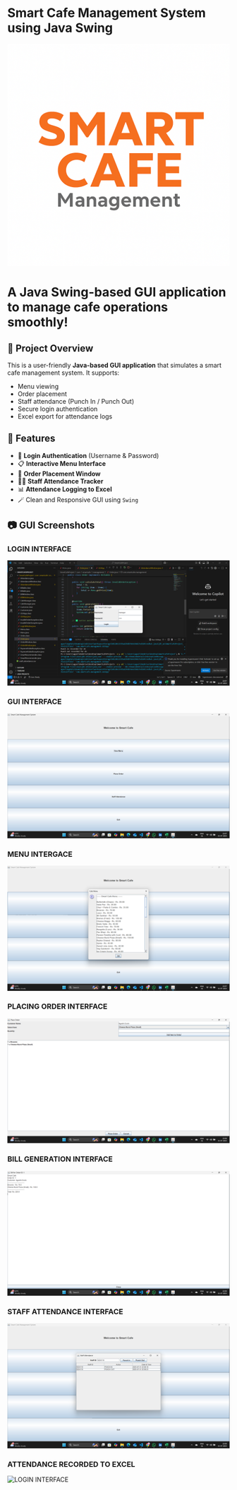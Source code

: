 # Smart Cafe Management System using Java Swing 
![SMART CAFE MANAGEMENT SYSTEM](https://github.com/AgasthiDoshi/Smart_Cafe/blob/main/Logos.png)
# A Java Swing-based GUI application to manage cafe operations smoothly!
## 🚀 Project Overview
This is a user-friendly **Java-based GUI application** that simulates a smart cafe management system. It supports:
- Menu viewing
- Order placement
- Staff attendance (Punch In / Punch Out)
- Secure login authentication
- Excel export for attendance logs
## 📌 Features
- 🔐 **Login Authentication** (Username & Password)
- 📋 **Interactive Menu Interface**
- 🛒 **Order Placement Window**
- 🧑‍💼 **Staff Attendance Tracker**
- 📊 **Attendance Logging to Excel**
- 🪄 Clean and Responsive GUI using `Swing`
## 📷 GUI Screenshots
### LOGIN INTERFACE 
![LOGIN INTERFACE](https://github.com/AgasthiDoshi/Smart_Cafe/blob/main/LOGININTERFACE.png)
### GUI INTERFACE 
![LOGIN INTERFACE](https://github.com/AgasthiDoshi/Smart_Cafe/blob/main/GUI_INTERFACE.png)
### MENU INTERGACE 
![LOGIN INTERFACE](https://github.com/AgasthiDoshi/Smart_Cafe/blob/main/MENU.png)
### PLACING ORDER INTERFACE 
![LOGIN INTERFACE](https://github.com/AgasthiDoshi/Smart_Cafe/blob/main/ORDER_PLACING.png)
### BILL GENERATION INTERFACE 
![LOGIN INTERFACE](https://github.com/AgasthiDoshi/Smart_Cafe/blob/main/BILL_GENERATION.png)
### STAFF ATTENDANCE INTERFACE 
![LOGIN INTERFACE](https://github.com/AgasthiDoshi/Smart_Cafe/blob/main/ATTENDANCE_STAFF.png)
### ATTENDANCE RECORDED TO EXCEL 
![LOGIN INTERFACE]()
